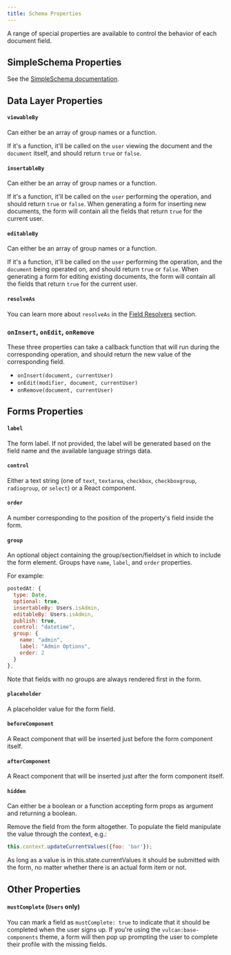 ```yaml
---
title: Schema Properties
---
```


A range of special properties are available to control the behavior of each document field. 

## SimpleSchema Properties

See the [SimpleSchema documentation](https://github.com/aldeed/meteor-simple-schema#schema-rules).

## Data Layer Properties

#### `viewableBy`

Can either be an array of group names or a function.

If it's a function, it'll be called on the `user` viewing the document and the `document` itself, and should return `true` or `false`.

#### `insertableBy`

Can either be an array of group names or a function.

If it's a function, it'll be called on the `user` performing the operation, and should return `true` or `false`. When generating a form for inserting new documents, the form will contain all the fields that return `true` for the current user.

#### `editableBy`

Can either be an array of group names or a function.

If it's a function, it'll be called on the `user` performing the operation, and the `document` being operated on, and should return `true` or `false`. When generating a form for editing existing documents, the form will contain all the fields that return `true` for the current user.

#### `resolveAs`

You can learn more about `resolveAs` in the [Field Resolvers](/data-loading.html#Field-Resolvers) section. 

### `onInsert`, `onEdit`, `onRemove`

These three properties can take a callback function that will run during the corresponding operation, and should return the new value of the corresponding field. 

- `onInsert(document, currentUser)`
- `onEdit(modifier, document, currentUser)`
- `onRemove(document, currentUser)`

## Forms Properties

#### `label`

The form label. If not provided, the label will be generated based on the field name and the available language strings data.

#### `control`

Either a text string (one of `text`, `textarea`, `checkbox`, `checkboxgroup`, `radiogroup`, or `select`) or a React component.

#### `order`

A number corresponding to the position of the property's field inside the form.

#### `group`

An optional object containing the group/section/fieldset in which to include the form element. Groups have `name`, `label`, and `order` properties.

For example:

```js
postedAt: {
  type: Date,
  optional: true,
  insertableBy: Users.isAdmin,
  editableBy: Users.isAdmin,
  publish: true,
  control: "datetime",
  group: {
    name: "admin",
    label: "Admin Options",
    order: 2
  }
},
```

Note that fields with no groups are always rendered first in the form.

#### `placeholder`

A placeholder value for the form field.

#### `beforeComponent`

A React component that will be inserted just before the form component itself.

#### `afterComponent`

A React component that will be inserted just after the form component itself.

#### `hidden`

Can either be a boolean or a function accepting form props as argument and returning a boolean.

Remove the field from the form altogether. To populate the field manipulate the value through the context, e.g.:

```js
this.context.updateCurrentValues({foo: 'bar'});
```

As long as a value is in this.state.currentValues it should be submitted with the form, no matter whether there is an actual form item or not.

## Other Properties

#### `mustComplete` (`Users` only)

You can mark a field as `mustComplete: true` to indicate that it should be completed when the user signs up. If you're using the `vulcan:base-components` theme, a form will then pop up prompting the user to complete their profile with the missing fields. 
